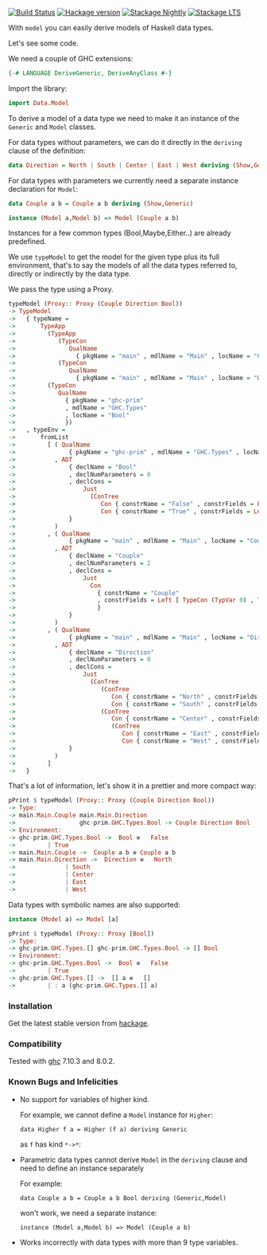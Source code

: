 
[![Build Status](https://travis-ci.org/Quid2/model.svg?branch=master)](https://travis-ci.org/Quid2/model)
[![Hackage version](https://img.shields.io/hackage/v/model.svg)](http://hackage.haskell.org/package/model)
[![Stackage Nightly](http://stackage.org/package/model/badge/nightly)](http://stackage.org/nightly/package/model)
[![Stackage LTS](http://stackage.org/package/model/badge/lts)](http://stackage.org/lts/package/model)

With `model` you can easily derive models of Haskell data types.

Let's see some code.

We need a couple of GHC extensions:

```haskell
{-# LANGUAGE DeriveGeneric, DeriveAnyClass #-}
```

Import the library:

```haskell
import Data.Model
```

To derive a model of a data type we need to make it an instance of the `Generic` and `Model` classes.

For data types without parameters, we can do it directly in the `deriving` clause of the definition:

```haskell
data Direction = North | South | Center | East | West deriving (Show,Generic,Model)
```

For data types with parameters we currently need a separate instance declaration for `Model`:

```haskell
data Couple a b = Couple a b deriving (Show,Generic)
```

```haskell
instance (Model a,Model b) => Model (Couple a b)
```

Instances for a few common types (Bool,Maybe,Either..) are already predefined.

We use `typeModel` to get the model for the given type plus its full environment, that's to say the models of all the data types referred to, directly or indirectly by the data type.

We pass the type using a Proxy.

```haskell
typeModel (Proxy:: Proxy (Couple Direction Bool))
-> TypeModel
->   { typeName =
->       TypeApp
->         (TypeApp
->            (TypeCon
->               QualName
->                 { pkgName = "main" , mdlName = "Main" , locName = "Couple" })
->            (TypeCon
->               QualName
->                 { pkgName = "main" , mdlName = "Main" , locName = "Direction" }))
->         (TypeCon
->            QualName
->              { pkgName = "ghc-prim"
->              , mdlName = "GHC.Types"
->              , locName = "Bool"
->              })
->   , typeEnv =
->       fromList
->         [ ( QualName
->               { pkgName = "ghc-prim" , mdlName = "GHC.Types" , locName = "Bool" }
->           , ADT
->               { declName = "Bool"
->               , declNumParameters = 0
->               , declCons =
->                   Just
->                     (ConTree
->                        Con { constrName = "False" , constrFields = Left [] }
->                        Con { constrName = "True" , constrFields = Left [] })
->               }
->           )
->         , ( QualName
->               { pkgName = "main" , mdlName = "Main" , locName = "Couple" }
->           , ADT
->               { declName = "Couple"
->               , declNumParameters = 2
->               , declCons =
->                   Just
->                     Con
->                       { constrName = "Couple"
->                       , constrFields = Left [ TypeCon (TypVar 0) , TypeCon (TypVar 1) ]
->                       }
->               }
->           )
->         , ( QualName
->               { pkgName = "main" , mdlName = "Main" , locName = "Direction" }
->           , ADT
->               { declName = "Direction"
->               , declNumParameters = 0
->               , declCons =
->                   Just
->                     (ConTree
->                        (ConTree
->                           Con { constrName = "North" , constrFields = Left [] }
->                           Con { constrName = "South" , constrFields = Left [] })
->                        (ConTree
->                           Con { constrName = "Center" , constrFields = Left [] }
->                           (ConTree
->                              Con { constrName = "East" , constrFields = Left [] }
->                              Con { constrName = "West" , constrFields = Left [] })))
->               }
->           )
->         ]
->   }
```


That's a lot of information, let's show it in a prettier and more compact way:

```haskell
pPrint $ typeModel (Proxy:: Proxy (Couple Direction Bool))
-> Type:
-> main.Main.Couple main.Main.Direction
->                  ghc-prim.GHC.Types.Bool -> Couple Direction Bool
-> Environment:
-> ghc-prim.GHC.Types.Bool ->  Bool ≡   False
->         | True
-> main.Main.Couple ->  Couple a b ≡ Couple a b
-> main.Main.Direction ->  Direction ≡   North
->              | South
->              | Center
->              | East
->              | West
```


Data types with symbolic names are also supported:

```haskell
instance (Model a) => Model [a]
```

```haskell
pPrint $ typeModel (Proxy:: Proxy [Bool])
-> Type:
-> ghc-prim.GHC.Types.[] ghc-prim.GHC.Types.Bool -> [] Bool
-> Environment:
-> ghc-prim.GHC.Types.Bool ->  Bool ≡   False
->         | True
-> ghc-prim.GHC.Types.[] ->  [] a ≡   []
->         | : a (ghc-prim.GHC.Types.[] a)
```


### Installation

Get the latest stable version from [hackage](https://hackage.haskell.org/package/model).

### Compatibility

Tested with [ghc](https://www.haskell.org/ghc/) 7.10.3 and 8.0.2.

### Known Bugs and Infelicities

* No support for variables of higher kind.

  For example, we cannot define a `Model` instance for `Higher`:

  `data Higher f a = Higher (f a) deriving Generic`

  as `f` has kind `*->*`:

* Parametric data types cannot derive `Model` in the `deriving` clause and need to define an instance separately

  For example:

  `data Couple a b = Couple a b Bool deriving (Generic,Model)`

  won't work, we need a separate instance:

  `instance (Model a,Model b) => Model (Couple a b)`

* Works incorrectly with data types with more than 9 type variables.

